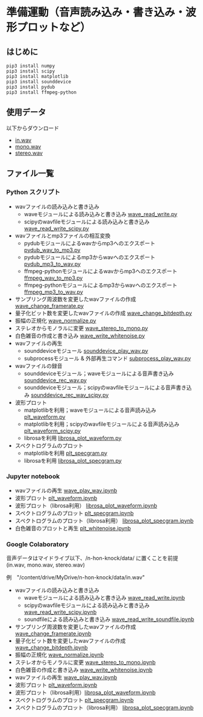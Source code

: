 # 準備運動（音声読み込み・書き込み・波形プロットなど）
## はじめに
```
pip3 install numpy
pip3 install scipy
pip3 install matplotlib
pip3 install sounddevice
pip3 install pydub
pip3 install ffmpeg-python
```

## 使用データ
以下からダウンロード
- [in.wav](https://drive.google.com/file/d/1lsN-is31x_snFBTNGR05pQwX9RhzC8sb/view?usp=sharing)
- [mono.wav](https://drive.google.com/file/d/1_nKAtHg4qsY0HMdLxrYsVywqDqdjY9GA/view?usp=sharing)
- [stereo.wav](https://drive.google.com/file/d/1V1Uwb1UAD51ouy9t0B89lWsDjErFPSpZ/view?usp=sharing)

## ファイル一覧
### Python スクリプト
- wavファイルの読み込みと書き込み
  - waveモジュールによる読み込みと書き込み [wave_read_write.py](https://github.com/tam17aki/speech_process_exercise/blob/master/WarmUp/wave_read_write.py)
  - scipyのwavfileモジュールによる読み込みと書き込み [wave_read_write_scipy.py](https://github.com/tam17aki/speech_process_exercise/blob/master/WarmUp/wave_read_write_scipy.py)
- wavファイルとmp3ファイルの相互変換
  - pydubモジュールによるwavからmp3へのエクスポート [pydub_wav_to_mp3.py](https://github.com/tam17aki/speech_process_exercise/blob/master/WarmUp/pydub_wav_to_mp3.py)
  - pydubモジュールによるmp3からwavへのエクスポート [pydub_mp3_to_wav.py](https://github.com/tam17aki/speech_process_exercise/blob/master/WarmUp/pydub_mp3_to_wav.py)
  - ffmpeg-pythonモジュールによるwavからmp3へのエクスポート [ffmpeg_wav_to_mp3.py](https://github.com/tam17aki/speech_process_exercise/blob/master/WarmUp/ffmpeg_wav_to_mp3.py)
  - ffmpeg-pythonモジュールによるmp3からwavへのエクスポート [ffmpeg_mp3_to_wav.py](https://github.com/tam17aki/speech_process_exercise/blob/master/WarmUp/ffmpeg_mp3_to_wav.py)
- サンプリング周波数を変更したwavファイルの作成 [wave_change_framerate.py](https://github.com/tam17aki/speech_process_exercise/blob/master/WarmUp/wave_change_framerate.py)
- 量子化ビット数を変更したwavファイルの作成 [wave_change_bitdepth.py](https://github.com/tam17aki/speech_process_exercise/blob/master/WarmUp/wave_change_bitdepth.py)
- 振幅の正規化 [wave_normalize.py](https://github.com/tam17aki/speech_process_exercise/blob/master/WarmUp/wave_normalize.py)
- ステレオからモノラルに変更 [wave_stereo_to_mono.py](https://github.com/tam17aki/speech_process_exercise/blob/master/WarmUp/wave_stereo_to_mono.py)
- 白色雑音の作成と書き込み [wave_write_whitenoise.py](https://github.com/tam17aki/speech_process_exercise/blob/master/WarmUp/wave_write_whitenoise.py)
- wavファイルの再生
  - sounddeviceモジュール [sounddevice_play_wav.py](https://github.com/tam17aki/speech_process_exercise/blob/master/WarmUp/sounddevice_play_wav.py)
  - subprocessモジュール & 外部再生コマンド [subprocess_play_wav.py](https://github.com/tam17aki/speech_process_exercise/blob/master/WarmUp/subprocess_play_wav.py)
- wavファイルの録音
  - sounddeviceモジュール；waveモジュールによる音声書き込み [sounddevice_rec_wav.py](https://github.com/tam17aki/speech_process_exercise/blob/master/WarmUp/sounddevice_rec_wav.py)
  - sounddeviceモジュール；scipyのwavfileモジュールによる音声書き込み [sounddevice_rec_wav_scipy.py](https://github.com/tam17aki/speech_process_exercise/blob/master/WarmUp/sounddevice_rec_wav_scipy.py)
- 波形プロット
  - matplotlibを利用；waveモジュールによる音声読み込み [plt_waveform.py](https://github.com/tam17aki/speech_process_exercise/blob/master/WarmUp/plt_waveform.py)
  - matplotlibを利用；scipyのwavfileモジュールによる音声読み込み [plt_waveform_scipy.py](https://github.com/tam17aki/speech_process_exercise/blob/master/WarmUp/plt_waveform_scipy.py)
  - librosaを利用 [librosa_plot_waveform.py](https://github.com/tam17aki/speech_process_exercise/blob/master/WarmUp/librosa_plot_waveform.py)
- スペクトログラムのプロット
  - matplotlibを利用 [plt_specgram.py](https://github.com/tam17aki/speech_process_exercise/blob/master/WarmUp/plt_specgram.py)
  - librosaを利用 [librosa_plot_specgram.py](https://github.com/tam17aki/speech_process_exercise/blob/master/WarmUp/librosa_plot_specgram.py)
### Jupyter notebook
- wavファイルの再生 [wave_play_wav.ipynb](https://nbviewer.jupyter.org/github/tam17aki/speech_process_exercise/blob/master/WarmUp/wave_play_wav.ipynb)
- 波形プロット [plt_waveform.ipynb](https://nbviewer.jupyter.org/github/tam17aki/speech_process_exercise/blob/master/WarmUp/plt_waveform.ipynb)
- 波形プロット（librosa利用） [librosa_plot_waveform.ipynb](https://nbviewer.jupyter.org/github/tam17aki/speech_process_exercise/blob/master/WarmUp/librosa_plot_waveform.ipynb)
- スペクトログラムのプロット [plt_specgram.ipynb](https://nbviewer.jupyter.org/github/tam17aki/speech_process_exercise/blob/master/WarmUp/plt_specgram.ipynb)
- スペクトログラムのプロット（librosa利用） [librosa_plot_specgram.ipynb](https://nbviewer.jupyter.org/github/tam17aki/speech_process_exercise/blob/master/WarmUp/librosa_plot_specgram.ipynb)
- 白色雑音のプロットと再生 [plt_whitenoise.ipynb](https://nbviewer.jupyter.org/github/tam17aki/speech_process_exercise/blob/master/WarmUp/plt_whitenoise.ipynb)

### Google Colaboratory

音声データはマイドライブ以下、/n-hon-knock/data/ に置くことを前提(in.wav, mono.wav, stereo.wav)

例　"/content/drive/MyDrive/n-hon-knock/data/in.wav"

- wavファイルの読み込みと書き込み
  - waveモジュールによる読み込みと書き込み [wave_read_write.ipynb](https://colab.research.google.com/drive/10M9oW_gRF5Om5NxqbzNAzA-aKNWqmHHu?usp=sharing)
  - scipyのwavfileモジュールによる読み込みと書き込み [wave_read_write_scipy.ipynb](https://colab.research.google.com/drive/17P6IDONQ7cGGZWd0Ld5qIqDs1Gwhx4VI?usp=sharing)
  - soundfileによる読み込みと書き込み [wave_read_write_soundfile.ipynb](https://colab.research.google.com/drive/1APXBY2veqPbVn3gH-hvenGpSCIxejhsl?usp=sharing)
- サンプリング周波数を変更したwavファイルの作成 [wave_change_framerate.ipynb](https://colab.research.google.com/drive/1ilsV-hoSZNTZRktswUzLR92VOMh3XkDa?usp=sharing)
- 量子化ビット数を変更したwavファイルの作成 [wave_change_bitdepth.ipynb](https://colab.research.google.com/drive/1Ck2ebuTR9HNSy9E1mDpq1iPv6gFP02Yg?usp=sharing)
- 振幅の正規化 [wave_normalize.ipynb](https://colab.research.google.com/drive/14JnCsUSzqjgzKAfQ4zGETPxVsSJm1RY2?usp=sharing)
- ステレオからモノラルに変更 [wave_stereo_to_mono.ipynb](https://colab.research.google.com/drive/1SlzadilGSkM-p3Wqpf0cNOr9dO0Y_TBy?usp=sharing)
- 白色雑音の作成と書き込み [wave_write_whitenoise.ipynb](https://colab.research.google.com/drive/1FUiws9cVD7lgx8mN1QKatYxPl7QcM2hX?usp=sharing)
- wavファイルの再生 [wave_play_wav.ipynb](https://colab.research.google.com/drive/1rZQEBuVzbJ2LhTeogAhYTEq1Zb4MFg3w?usp=sharing)
- 波形プロット [plt_waveform.ipynb](https://colab.research.google.com/drive/18hc3xLmpRu5rsJKL6Po9ffUwmTuMftl6?usp=sharing)
- 波形プロット（librosa利用）[librosa_plot_waveform.ipynb](https://colab.research.google.com/drive/1hKSNKo01GtNWPm2m9UOevbp8ECsYntZ-?usp=sharing)
- スペクトログラムのプロット [plt_specgram.ipynb](https://colab.research.google.com/drive/12dHvnmUw0eSlNMihT-ZfrTk6GkygTaNk?usp=sharing)
- スペクトログラムのプロット（librosa利用） [librosa_plot_specgram.ipynb](https://colab.research.google.com/drive/1EH5sQHDGQ8euszV3xXsR6VTPvpc1fUFy?usp=sharing)
